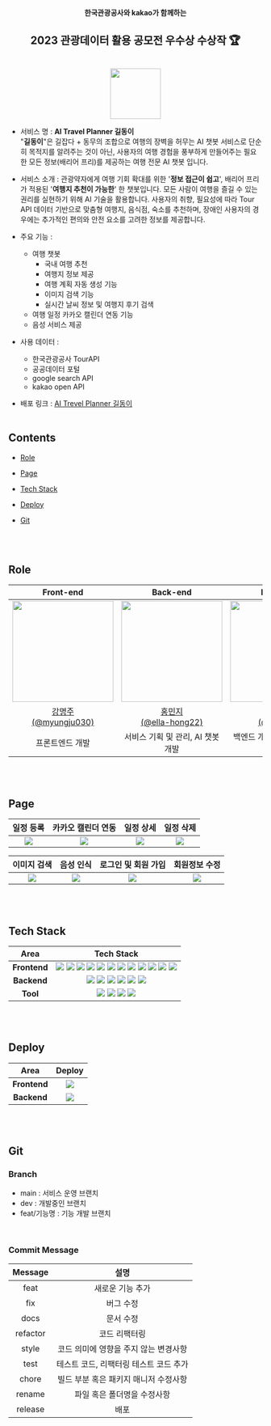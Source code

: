 <div align="center">

**한국관광공사와 kakao가 함께하는**

 <h2> 2023 관광데이터 활용 공모전 우수상 수상작 🏆</h2>

 <br/>

  <img src="https://github.com/GIL-DONG/gil-dong-project-client/assets/96197310/823746fa-dcc8-4085-a546-44e24544e38e" width="100px" height="100px"/>

  <br/>

</div>
  
- 서비스 명 : **AI Travel Planner 길동이** <br/> 
"**길동이**"은 길잡다 + 동무의 조합으로 여행의 장벽을 허무는 AI 챗봇 서비스로 단순히 목적지를 알려주는 것이 아닌, 사용자의 여행 경험을 풍부하게 만들어주는 필요한 모든 정보(배리어 프리)를 제공하는 여행 전문 AI 챗봇 입니다.

- 서비스 소개 : 관광약자에게 여행 기회 확대를 위한 '**정보 접근이 쉽고**', 배리어 프리가 적용된 '**여행지 추천이 가능한**' 한 챗봇입니다. 모든 사람이 여행을 즐길 수 있는 권리를 실현하기 위해 AI 기술을 활용합니다. 사용자의 취향, 필요성에 따라 Tour API 데이터 기반으로 맞춤형 여행지, 음식점, 숙소를 추천하며, 장애인 사용자의 경우에는 추가적인 편의와 안전 요소를 고려한 정보를 제공합니다.

- 주요 기능 :

  - 여행 챗봇
    - 국내 여행 추천
    - 여행지 정보 제공
    - 여행 계획 자동 생성 기능
    - 이미지 검색 기능
    - 실시간 날씨 정보 및 여행지 후기 검색
  - 여행 일정 카카오 캘린더 연동 기능
  - 음성 서비스 제공

- 사용 데이터 :

  - 한국관광공사 TourAPI
  - 공공데이터 포털
  - google search API
  - kakao open API

- 배포 링크 : [AI Trevel Planner 길동이](https://gildong.site)
  <br />
  <br />

## Contents

- [Role](#role)
- [Page](#page)
- [Tech Stack](#tech-stack)
- [Deploy](#deploy)
- [Git](#git)

  <br />
  <br />

## Role

<div align="center">

|                                           Front-end                                           |                                           Back-end                                            |                                           Back-end                                            |                                           Back-end                                            |
| :-------------------------------------------------------------------------------------------: | :-------------------------------------------------------------------------------------------: | :-------------------------------------------------------------------------------------------: | :-------------------------------------------------------------------------------------------: |
| <img src="https://avatars.githubusercontent.com/u/96197310?v=4" width="200px" height="200px"> | <img src="https://avatars.githubusercontent.com/u/72532377?v=4" width="200px" height="200px"> | <img src="https://avatars.githubusercontent.com/u/86283443?v=4" width="200px" height="200px"> | <img src="https://avatars.githubusercontent.com/u/97862180?v=4" width="200px" height="200px"> |
|                   [강명주<br/>(@myungju030)](https://github.com/myungju030)                   |                  [홍민지<br/>(@ella-hong22)](https://github.com/ella-hong22)                  |                      [이원석<br/>(@leewaay)](https://github.com/leewaay)                      |                  [이준엽<br/>(@Makeitshort)](https://github.com/Makeitshort)                  |
|                                        프론트엔드 개발                                        |                               서비스 기획 및 관리, AI 챗봇 개발                               |                                백엔드 개발 총괄, AI 챗봇 개발                                 |                                DB관리, 이미지 검색 서비스 개발                                |

</div>

<br/>
<br/>

## Page

|                                                      일정 등록                                                       |                                                  카카오 캘린더 연동                                                  |                                                      일정 상세                                                       |                                                      일정 삭제                                                       |
| :------------------------------------------------------------------------------------------------------------------: | :------------------------------------------------------------------------------------------------------------------: | :------------------------------------------------------------------------------------------------------------------: | :------------------------------------------------------------------------------------------------------------------: |
| <img src="https://github.com/GIL-DONG/gil-dong-project-client/assets/96197310/df857d68-f216-4e8e-a624-0b1788ec08a1"> | <img src="https://github.com/GIL-DONG/gil-dong-project-client/assets/96197310/32ba1377-0ed5-4bd2-b815-d84ed5fd4cf6"> | <img src="https://github.com/GIL-DONG/gil-dong-project-client/assets/96197310/442cb415-2529-48bc-aeef-d667695b3452"> | <img src="https://github.com/GIL-DONG/gil-dong-project-client/assets/96197310/6d5eb6ac-cdbe-4143-92a2-ff27688b579b"> |

|                                                     이미지 검색                                                      |                                                      음성 인식                                                       |                                                 로그인 및 회원 가입                                                  |                                                    회원정보 수정                                                     |
| :------------------------------------------------------------------------------------------------------------------: | :------------------------------------------------------------------------------------------------------------------: | :------------------------------------------------------------------------------------------------------------------: | :------------------------------------------------------------------------------------------------------------------: |
| <img src="https://github.com/GIL-DONG/gil-dong-project-client/assets/96197310/9f032db4-0031-47ec-8497-828fb00326ba"> | <img src="https://github.com/GIL-DONG/gil-dong-project-client/assets/96197310/e0bdfc10-2ccf-4e7f-aa53-a42340a4050b"> | <img src="https://github.com/GIL-DONG/gil-dong-project-client/assets/96197310/bae00e0e-1cb9-4736-b2c9-0d1ec1b2fba5"> | <img src="https://github.com/GIL-DONG/gil-dong-project-client/assets/96197310/a4025fd7-129f-4313-9214-1bb559f14098"> |

<br />
<br/>

## Tech Stack

<div align =center>

|     Area     |                                                                                                                                                                                                                                                                                                                                                                                                                                                                                                                                                                                                                                       Tech Stack                                                                                                                                                                                                                                                                                                                                                                                                                                                                                                                                                                                                                                        |
| :----------: | :-------------------------------------------------------------------------------------------------------------------------------------------------------------------------------------------------------------------------------------------------------------------------------------------------------------------------------------------------------------------------------------------------------------------------------------------------------------------------------------------------------------------------------------------------------------------------------------------------------------------------------------------------------------------------------------------------------------------------------------------------------------------------------------------------------------------------------------------------------------------------------------------------------------------------------------------------------------------------------------------------------------------------------------------------------------------------------------------------------------------------------------------------------------------------------------------------------------------------------------------------------------------------------------: |
| **Frontend** | <img src="https://img.shields.io/badge/TypeScript-3178C6.svg?style=for-the-badge&logo=TypeScript&logoColor=black"> <img src="https://img.shields.io/badge/-vite-FFD22A?style=for-the-badge&logo=vite&logoColor=white"> <img src="https://img.shields.io/badge/react-61DAFB?style=for-the-badge&logo=react&logoColor=black"> <img src="https://img.shields.io/badge/Axios-5A29E4.svg?&style=for-the-badge&logo=axios&logoColor=white"> <img src="https://img.shields.io/badge/React Router-CA4245.svg?&style=for-the-badge&logo=reactrouter&logoColor=white"> <img src="https://img.shields.io/badge/RECOIL-3578E5?&style=for-the-badge&logo=recoil&logoColor=white"> <img src="https://img.shields.io/badge/Sass-CC6699?&style=for-the-badge&logo=Sass&logoColor=white"> <img src="https://img.shields.io/badge/reactIcons-e91e63?&style=for-the-badge&logoColor=white"> <img src="https://img.shields.io/badge/ESLINT-4B32C3?&style=for-the-badge&logo=ESLint&logoColor=white"> <img src="https://img.shields.io/badge/PRETTIER-F7B93E?&style=for-the-badge&logo=Prettier&logoColor=white"> <img src="https://img.shields.io/badge/husky-285f77?&style=for-the-badge&logoColor=white"> <img src="https://img.shields.io/badge/lintStaged-4daad4?&style=for-the-badge&logoColor=white"> |
| **Backend**  |                                                                                                                                                                                                                                                                                                           <img src="https://img.shields.io/badge/python-3776AB.svg?style=for-the-badge&logo=python&logoColor=white"> <img src="https://img.shields.io/badge/fastapi-009688.svg?style=for-the-badge&logo=fastapi&logoColor=black"> <img src="https://img.shields.io/badge/openai gpt-412991.svg?style=for-the-badge&logo=openai&logoColor=black"> <img src="https://img.shields.io/badge/sllm finetuning-412950?&style=for-the-badge&logoColor=white"> <img src="https://img.shields.io/badge/imagebind-4daad4?&style=for-the-badge&logoColor=white"> <img src="https://img.shields.io/badge/elasticsearch-005571.svg?style=for-the-badge&logo=elasticsearch&logoColor=white">                                                                                                                                                                                                                                                                                                           |
|   **Tool**   |                                                                                                                                                                                                                                                                                                                                                                                                                      <img src="https://img.shields.io/badge/notion-000000.svg?style=for-the-badge&logo=notion&logoColor=white"> <img src="https://img.shields.io/badge/figma-F24E1E.svg?style=for-the-badge&logo=figma&logoColor=white"> <img src="https://img.shields.io/badge/postman-FF6C37.svg?style=for-the-badge&logo=postman&logoColor=white"> <img src="https://img.shields.io/badge/discord-5865F2.svg?style=for-the-badge&logo=discord&logoColor=white">                                                                                                                                                                                                                                                                                                                                                                                                                      |

</div>
<br />
<br />

## Deploy

|     Area     |                                                        Deploy                                                        |
| :----------: | :------------------------------------------------------------------------------------------------------------------: |
| **Frontend** | <img src="https://github.com/GIL-DONG/gil-dong-project-client/assets/96197310/020bd094-adaa-4608-bfcc-3e0ce7d15341"> |
| **Backend**  | <img src="https://github.com/GIL-DONG/gil-dong-project-client/assets/96197310/fa06a383-c60a-4485-bc6e-cb0e2915a947"> |

<br />
<br />

## Git

### Branch

- main : 서비스 운영 브랜치
- dev : 개발중인 브랜치
- feat/기능명 : 기능 개발 브랜치

<br/>

### Commit Message

| Message  |                  설명                  |
| :------: | :------------------------------------: |
|   feat   |            새로운 기능 추가            |
|   fix    |               버그 수정                |
|   docs   |               문서 수정                |
| refactor |             코드 리팩터링              |
|  style   | 코드 의미에 영향을 주지 않는 변경사항  |
|   test   | 테스트 코드, 리팩터링 테스트 코드 추가 |
|  chore   | 빌드 부분 혹은 패키지 매니저 수정사항  |
|  rename  |      파일 혹은 폴더명을 수정사항       |
| release  |                  배포                  |
